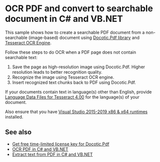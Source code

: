 # OCR PDF and convert to searchable document in C# and VB.NET
This sample shows how to create a searchable PDF document from a non-searchable (image-based) document using [Docotic.Pdf library](https://bitmiracle.com/pdf-library/) and [Tesseract OCR Engine](https://github.com/charlesw/tesseract).

Follow these steps to do OCR when a PDF page does not contain searchable text:
1. Save the page as high-resolution image using Docotic.Pdf. Higher resolution leads to better recognition quality.
2. Recognize the image using Tesseract OCR engine. 
3. Insert recognized text chunks back to PDF using Docotic.Pdf.

If your documents contain text in language(s) other than English, provide [Language Data Files for Tesseract 4.00](https://github.com/tesseract-ocr/tessdata/tree/4.0.0) for the language(s) of your document.

Also ensure that you have [Visual Studio 2015-2019 x86 & x64 runtimes](https://support.microsoft.com/en-us/help/2977003/the-latest-supported-visual-c-downloads) installed.

## See also
* [Get free time-limited license key for Docotic.Pdf](https://bitmiracle.com/pdf-library/download)
* [OCR PDF in C# and VB.NET](https://bitmiracle.com/blog/ocr-pdf-in-net)
* [Extract text from PDF in C# and VB.NET](https://bitmiracle.com/pdf-library/pdf-text/extract)